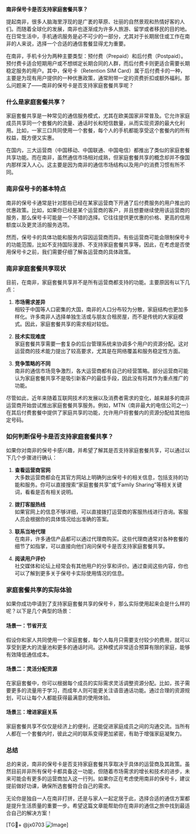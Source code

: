 **南非保号卡是否支持家庭套餐共享？**

提起南非，很多人脑海里浮现的是广袤的草原、壮丽的自然景观和热情好客的人们。而随着全球化的发展，南非也逐渐成为许多人旅游、留学或者移民的目的地。在日常生活中，手机通讯服务是必不可少的一部分，尤其对于长期居住或工作在南非的人来说，选择一个合适的通信套餐显得尤为重要。

在南非，手机卡分为两种主要类型：预付费（Prepaid）和后付费（Postpaid）。预付费卡适合短期用户或不想绑定长期合同的人群，而后付费卡则更适合需要长期稳定服务的用户。其中，保号卡（Retention SIM Card）属于后付费卡的一种，主要是为现有用户提供的一种优惠政策，通常附带一定的资费折扣或额外福利。那么问题来了——南非的保号卡是否支持家庭套餐共享呢？

### **什么是家庭套餐共享？**
家庭套餐共享是一种常见的通信服务模式，尤其在欧美国家非常普及。它允许家庭成员共享同一个套餐内的流量、通话时长和短信数量，从而实现资源的最大化利用。比如，一家三口共同使用一个套餐，每个人的手机都能享受这个套餐内的所有权益，既方便又实惠。

在国内，三大运营商（中国移动、中国联通、中国电信）都推出了类似的家庭套餐共享功能。而在南非，虽然通信市场相对成熟，但家庭套餐共享的概念却并不像国内那样深入人心。这主要是因为南非的通信市场结构以及用户的消费习惯有所不同。

### **南非保号卡的基本特点**
南非的保号卡通常是针对那些已经在某家运营商下开通了后付费服务的用户推出的优惠政策。比如，如果你已经是某个运营商的客户，并且想要继续使用该运营商的服务，那么保号卡可能是一个不错的选择。它往往提供更优惠的价格、更高的信用额度以及更灵活的服务选项。

然而，保号卡的具体功能和服务内容因运营商而异。有些运营商可能会限制保号卡的功能范围，比如不支持国际漫游、不支持家庭套餐共享等。因此，在考虑是否使用保号卡之前，我们需要仔细了解各运营商的具体政策。

### **南非家庭套餐共享现状**
目前，在南非，家庭套餐共享并不是所有运营商都支持的功能。主要原因有以下几点：

1. **市场需求差异**  
   相较于中国等人口密集的大国，南非的人口分布较为分散，家庭结构也更加多样化。许多南非人选择单独生活或与朋友合租房屋，而不是传统的大家庭模式。因此，家庭套餐共享的需求相对较低。

2. **技术实现难度**  
   家庭套餐共享需要一套复杂的后台管理系统来协调多个用户的资源分配。这对运营商的技术能力提出了较高要求，尤其是在网络覆盖和服务稳定性方面。

3. **竞争策略的不同**  
   南非的通信市场竞争激烈，各大运营商都有自己的经营策略。部分运营商可能认为家庭套餐共享不是吸引新客户的最佳手段，因此没有将其作为重点推广的功能。

尽管如此，近年来随着互联网技术的发展以及消费者需求的变化，越来越多的南非运营商开始尝试推出家庭套餐共享服务。例如，MTN（南非最大的电信公司之一）在其后付费套餐中提供了家庭共享的功能，允许用户将套餐内的资源分配给其他指定号码。

### **如何判断保号卡是否支持家庭套餐共享？**
如果你对南非的保号卡感兴趣，并希望了解其是否支持家庭套餐共享，可以通过以下几个步骤进行确认：

1. **查看运营商官网**  
   大多数运营商都会在其官方网站上明确列出保号卡的相关信息，包括支持的功能和服务。你可以直接搜索“家庭套餐共享”或“Family Sharing”等相关关键词，看看是否有相关说明。

2. **拨打客服热线**  
   如果官网上的信息不够详细，可以直接拨打运营商的客服热线进行咨询。客服人员会根据你的具体情况给出准确的答案。

3. **联系当地代理**  
   在南非，许多通信产品都可以通过代理商购买。这些代理商通常对各种套餐的细节了如指掌，可以直接向他们询问保号卡是否支持家庭套餐共享。

4. **阅读用户评价**  
   社交媒体和论坛上经常会有其他用户的分享和评价。通过查阅这些内容，你也可以了解到更多关于保号卡实际使用情况的信息。

### **家庭套餐共享的实际体验**
如果你成功申请到了支持家庭套餐共享的保号卡，那么实际使用起来会是什么样的呢？以下是几个典型的场景：

#### 场景一：节省开支
假设你和家人共同使用一个家庭套餐，每个人每月只需要支付较少的费用，就可以享受到更大的流量池和更多的通话时间。这种模式非常适合预算有限的家庭，能够有效降低通信成本。

#### 场景二：灵活分配资源
在家庭套餐中，你可以根据每个成员的实际需求灵活调整资源分配。比如，孩子需要更多的流量用于学习，而成年人则可能更关注语音通话功能。通过合理的资源规划，可以让每个人都能获得最满意的使用体验。

#### 场景三：增进家庭关系
家庭套餐共享不仅仅是经济上的便利，还能促进家庭成员之间的沟通交流。当所有人都在一个套餐内时，彼此之间的联系变得更加紧密，有助于增强家庭凝聚力。

### **总结**
总的来说，南非的保号卡是否支持家庭套餐共享取决于具体的运营商及其政策。虽然目前并非所有保号卡都具备这一功能，但随着市场需求的增长和技术的进步，未来可能会有更多的运营商加入这一行列。如果你正在考虑使用南非的保号卡，建议提前做好功课，确保所选套餐符合自己的需求。

无论你是独自一人在南非打拼，还是与家人一起定居于此，选择合适的通信方案都是提升生活质量的重要一步。希望这篇文章能帮助你在南非的通信之旅中找到最适合自己的解决方案！

[TG💪+ @jx0703 ![Image](https://github.com/user-attachments/assets/dbca1d08-cadb-493c-b0ec-ad6f7a83f270)]